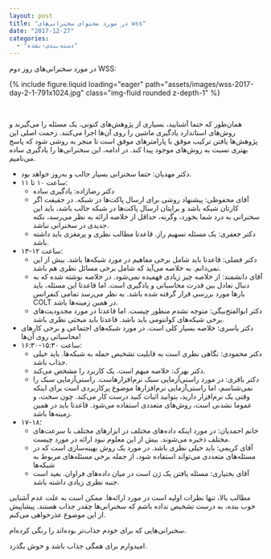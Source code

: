 ```yaml
---
layout: post
title: "در مورد محتوای سخنرانی‌های wss"
date: "2017-12-27"
categories: 
  - "دسته‌بندی-نشده"
---
```


در مورد سخنرانی‌های روز دوم WSS:

{% include figure.liquid loading="eager" path="assets/images/wss-2017-day-2-1-791x1024.jpg" class="img-fluid rounded z-depth-1" %}

 

همان‌طور که حتما آشنایید، بسیاری از پژوهش‌های کنونی، یک مسئله را می‌گیرند و روش‌های استاندارد یادگیری ماشین را روی آن‌ها اجرا می‌کنند. زحمت اصلی این پژوهش‌ها یافتن ترکیب موفق با پارامترهای موفق است تا منجر به روشی شود که پاسخ بهتری نسبت به روش‌های موجود پیدا کند. در ادامه، این سخنرانی‌ها را یادگیری ساده می‌نامیم.

- دکتر مهدیان: حتما سخنرانی بسیار جالب و به‌روز خواهد بود.
- ساعت ۱۰ تا ۱۱:
    - دکتر رضازاده: یادگیری ساده
    - آقای محفوظی: پیشنهاد روشی برای ارسال پاکت‌ها در شبکه. در حقیقت اگر کارتان شبکه باشد و برایتان ارسال پاکت‌ها در شبکه جالب باشد، باید این سخنرانی به درد شما بخورد، وگرنه، حداقل از خلاصه ارائه به نظر می‌رسد، نکته جدیدی در سخنرانی نباشد.
    - دکتر جعفری: یک مسئله تسهیم راز. قاعدتا مطالب نظری و پرمغزی باید داشته باشد.
- ساعت ۱۲-۱۳:
    - دکتر فضلی: قاعدتا باید شامل برخی مفاهیم در مورد شبکه‌ها باشد. بیش از این نمی‌دانم. به خلاصه می‌آید که شامل برخی مسائل نظری هم باشد.
    - آقای دانشمند: از خلاصه چیز زیادی فهمیده نمی‌شود. در خلاصه نوشته شده که به دنبال تعادل بین قدرت محاسباتی و یادگیری است. اما قاعدتا این مسئله، باید بارها مورد بررسی قرار گرفته شده باشد. به نظر می‌رسد تمامی کنفرانس COLT در همین زمینه‌ها باشد.
    - دکتر ابوالفتح‌بیگی: متوجه نشدم منظور چیست. اما قاعدتا در مورد محدودیت‌های برخی شبکه‌های کوانتومی باید باشد. قاعدتا باید مبحثی نظری باشد.
- دکتر یاسری: خلاصه بسیار کلی است. در مورد شبکه‌های اجتماعی و برخی کارهای محاسباتی روی آن‌ها!
- ساعت ۱۵:۳۰-۱۶:۳۰:
    - دکتر محمودی: نگاهی نظری است به قابلیت تشخیص حمله به شبکه‌ها. باید خیلی جذاب باشد.
    - دکتر بهرک: خلاصه مبهم است. یک کاربرد را مشخص می‌کند.
    - دکتر باقری: در مورد راستی‌آزمایی سبک نرم‌افزارهاست. راستی‌آزمایی سبک را نمی‌شناسم، اما راستی‌آزمایی نرم‌افزارها موضوع پرکاربردی است برای اینکه وقتی یک نرم‌افزار دارید، بتوانید اثبات کنید درست کار می‌کند. چون سخت، و عموما نشدنی است، روش‌های متعددی استفاده می‌شود. قاعدتا باید در همین زمینه‌ها باشد.
- ۱۷-۱۸؛
    - خانم احمدیان: در مورد اینکه داده‌های مختلف در ابزارهای مختلف با سرعت‌های مختلف ذخیره می‌شوند. بیش از این معلوم نبود ارائه در مورد چیست.
    - آقای کریمی: باید خیلی نظری باشد. در مورد یک روش بهینه‌سازی است که در مسئله‌های متعددی می‌تواند استفاده شود، از جمله برخی مسئله‌های مربوط به شبکه‌ها
    - آقای بختیاری: مسئله یافتن یک ژن است در میان داده‌های فراوان. بعید است جنبه نظری زیادی داشته باشد.

مطالب بالا، تنها نظرات اولیه است در مورد ارائه‌ها. ممکن است به علت عدم آشنایی خوب بنده، به درست تشخیص نداده باشم که سخنرانی‌ها چقدر جذاب هستند. پیشاپیش از این موضوع عذرخواهی می‌کنم.

سخنرانی‌هایی که برای خودم جذاب‌تر بوده‌اند را رنگی کرده‌ام.

امیدوارم برای همگی جذاب باشد و خوش بگذرد.
